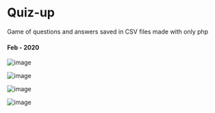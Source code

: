 # Quiz-up
Game of questions and answers saved in CSV files made with only php 
#### Feb - 2020

![image](https://user-images.githubusercontent.com/73443795/151042933-ef73eb07-1f77-46fe-8304-c6a633a17dee.png)

![image](https://user-images.githubusercontent.com/73443795/151043031-f8b16278-c4e3-4507-b281-35f5257aa526.png)

![image](https://user-images.githubusercontent.com/73443795/151043130-136cb357-0cfa-48e2-b6f7-6b419873eb77.png)

![image](https://user-images.githubusercontent.com/73443795/151043280-d0914bef-a1d7-4fc1-85dd-32287039b3e0.png)
